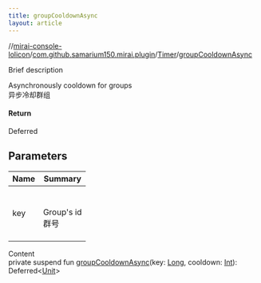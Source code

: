 ```yaml
---
title: groupCooldownAsync
layout: article
---
```

//[mirai-console-lolicon](../../index.md)/[com.github.samarium150.mirai.plugin](../index.md)/[Timer](index.md)/[groupCooldownAsync](group-cooldown-async.md)





Brief description  


Asynchronously cooldown for groups <br> 异步冷却群组



#### Return  


Deferred



## Parameters  



| Name | Summary                              |
| ---- | ------------------------------------ |
| key  | <br><br>Group's id <br> 群号<br><br> |


Content  
private suspend fun [groupCooldownAsync](group-cooldown-async.md)(key: [Long](https://kotlinlang.org/api/latest//stdlib/kotlin/-long/index.html), cooldown: [Int](https://kotlinlang.org/api/latest//stdlib/kotlin/-int/index.html)): Deferred<[Unit](https://kotlinlang.org/api/latest//stdlib/kotlin/-unit/index.html)>  



